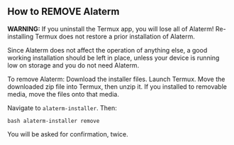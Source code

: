 ## How to REMOVE Alaterm

**WARNING:** If you uninstall the Termux app, you will lose all of Alaterm!
Re-installing Termux does not restore a prior installation of Alaterm.

Since Alaterm does not affect the operation of anything else,
a good working installation should be left in place,
unless your device is running low on storage and you do not need Alaterm.

To remove Alaterm: Download the installer files. Launch Termux.
Move the downloaded zip file into Termux, then unzip it.
If you installed to removable media, move the files onto that media.

Navigate to `alaterm-installer`. Then:

```
bash alaterm-installer remove
```

You will be asked for confirmation, twice.

